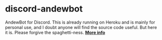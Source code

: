 # discord-andewbot
AndewBot for Discord. This is already running on Heroku and is mainly for personal use, and I doubt anyone will find the source code useful. But here it is. Please forgive the spaghetti-ness. **[More info](https://ajlee2006.github.io/discbot/)**
